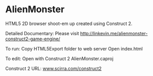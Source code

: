 # AlienMonster
HTML5 2D browser shoot-em up created using Construct 2.

Detailed Documentary: Please visit http://linkevin.me/alienmonster-construct2-game-engine/

To run:
Copy HTML5Export folder to web server
Open index.html

To edit:
Open with Construct 2 AlienMonster.caproj


Construct 2 URL: www.scirra.com/construct2
